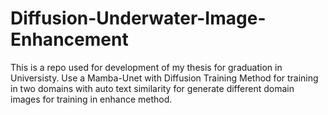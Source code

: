 # Diffusion-Underwater-Image-Enhancement
This is a repo used for development of my thesis for graduation in Universisty. Use a Mamba-Unet with Diffusion Training Method for training in two domains with auto text similarity for generate different domain images for training in enhance method.
